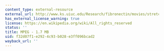 ```yaml
---
content_type: external-resource
external_url: http://www.ks.uiuc.edu/Research/fibronectin/movies/stretching-fn1.mpg
has_external_license_warning: true
license: https://en.wikipedia.org/wiki/All_rights_reserved
status: ''
title: MPEG - 1.7 MB
uid: f32d07f1-e292-4c93-b028-e3ff096bcad2
wayback_url: ''
---
```

